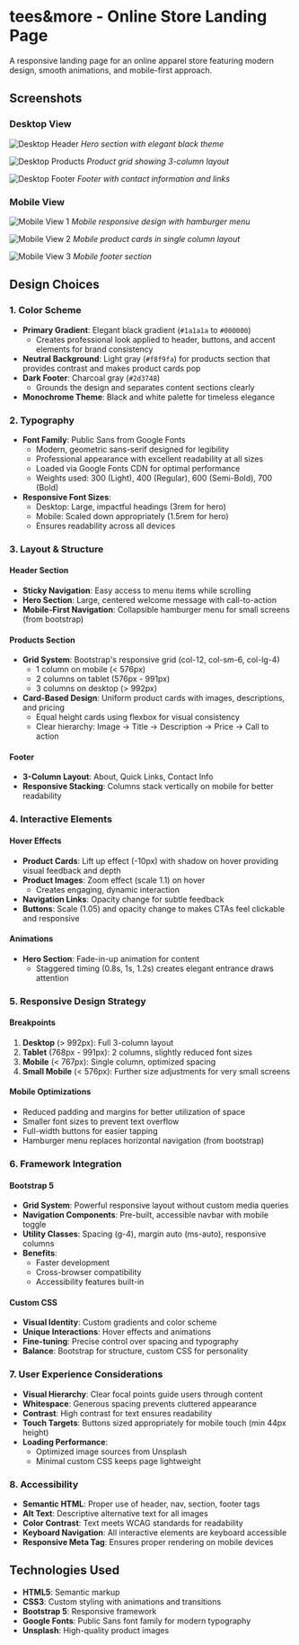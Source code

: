 # tees&more - Online Store Landing Page

A responsive landing page for an online apparel store featuring modern design, smooth animations, and mobile-first approach.

## Screenshots

### Desktop View
![Desktop Header](screenshots/Screenshot%202025-10-03%20at%2019.38.02.png)
*Hero section with elegant black theme*

![Desktop Products](screenshots/Screenshot%202025-10-03%20at%2019.38.11.png)
*Product grid showing 3-column layout*

![Desktop Footer](screenshots/Screenshot%202025-10-03%20at%2019.38.18.png)
*Footer with contact information and links*

### Mobile View
![Mobile View 1](screenshots/Screenshot%202025-10-03%20at%2019.39.05.png)
*Mobile responsive design with hamburger menu*

![Mobile View 2](screenshots/Screenshot%202025-10-03%20at%2019.39.35.png)
*Mobile product cards in single column layout*

![Mobile View 3](screenshots/Screenshot%202025-10-03%20at%2019.39.43.png)
*Mobile footer section*

## Design Choices

### 1. **Color Scheme**
- **Primary Gradient**: Elegant black gradient (`#1a1a1a` to `#000000`)
  - Creates professional look applied to header, buttons, and accent elements for brand consistency
- **Neutral Background**: Light gray (`#f8f9fa`) for products section that provides contrast and makes product cards pop
- **Dark Footer**: Charcoal gray (`#2d3748`) 
  - Grounds the design and separates content sections clearly
- **Monochrome Theme**: Black and white palette for timeless elegance

### 2. **Typography**
- **Font Family**: Public Sans from Google Fonts
  - Modern, geometric sans-serif designed for legibility
  - Professional appearance with excellent readability at all sizes
  - Loaded via Google Fonts CDN for optimal performance
  - Weights used: 300 (Light), 400 (Regular), 600 (Semi-Bold), 700 (Bold)
- **Responsive Font Sizes**: 
  - Desktop: Large, impactful headings (3rem for hero)
  - Mobile: Scaled down appropriately (1.5rem for hero)
  - Ensures readability across all devices

### 3. **Layout & Structure**

#### Header Section
- **Sticky Navigation**: Easy access to menu items while scrolling
- **Hero Section**: Large, centered welcome message with call-to-action
- **Mobile-First Navigation**: Collapsible hamburger menu for small screens (from bootstrap)

#### Products Section
- **Grid System**: Bootstrap's responsive grid (col-12, col-sm-6, col-lg-4)
  - 1 column on mobile (< 576px)
  - 2 columns on tablet (576px - 991px)
  - 3 columns on desktop (> 992px)
- **Card-Based Design**: Uniform product cards with images, descriptions, and pricing
  - Equal height cards using flexbox for visual consistency
  - Clear hierarchy: Image → Title → Description → Price → Call to action

#### Footer
- **3-Column Layout**: About, Quick Links, Contact Info
- **Responsive Stacking**: Columns stack vertically on mobile for better readability

### 4. **Interactive Elements**

#### Hover Effects
- **Product Cards**: Lift up effect (-10px) with shadow on hover providing visual feedback and depth
- **Product Images**: Zoom effect (scale 1.1) on hover
  - Creates engaging, dynamic interaction
- **Navigation Links**: Opacity change for subtle feedback
- **Buttons**: Scale (1.05) and opacity change to makes CTAs feel clickable and responsive

#### Animations
- **Hero Section**: Fade-in-up animation for content
  - Staggered timing (0.8s, 1s, 1.2s) creates elegant entrance draws attention

### 5. **Responsive Design Strategy**

#### Breakpoints
1. **Desktop** (> 992px): Full 3-column layout
2. **Tablet** (768px - 991px): 2 columns, slightly reduced font sizes
3. **Mobile** (< 767px): Single column, optimized spacing
4. **Small Mobile** (< 576px): Further size adjustments for very small screens

#### Mobile Optimizations
- Reduced padding and margins for better utilization of space
- Smaller font sizes to prevent text overflow
- Full-width buttons for easier tapping
- Hamburger menu replaces horizontal navigation (from bootstrap)

### 6. **Framework Integration**

#### Bootstrap 5
- **Grid System**: Powerful responsive layout without custom media queries
- **Navigation Components**: Pre-built, accessible navbar with mobile toggle
- **Utility Classes**: Spacing (g-4), margin auto (ms-auto), responsive columns
- **Benefits**: 
  - Faster development
  - Cross-browser compatibility
  - Accessibility features built-in

#### Custom CSS
- **Visual Identity**: Custom gradients and color scheme
- **Unique Interactions**: Hover effects and animations
- **Fine-tuning**: Precise control over spacing and typography
- **Balance**: Bootstrap for structure, custom CSS for personality

### 7. **User Experience Considerations**

- **Visual Hierarchy**: Clear focal points guide users through content
- **Whitespace**: Generous spacing prevents cluttered appearance
- **Contrast**: High contrast for text ensures readability
- **Touch Targets**: Buttons sized appropriately for mobile touch (min 44px height)
- **Loading Performance**: 
  - Optimized image sources from Unsplash
  - Minimal custom CSS keeps page lightweight

### 8. **Accessibility**

- **Semantic HTML**: Proper use of header, nav, section, footer tags
- **Alt Text**: Descriptive alternative text for all images
- **Color Contrast**: Text meets WCAG standards for readability
- **Keyboard Navigation**: All interactive elements are keyboard accessible
- **Responsive Meta Tag**: Ensures proper rendering on mobile devices


## Technologies Used

- **HTML5**: Semantic markup
- **CSS3**: Custom styling with animations and transitions
- **Bootstrap 5**: Responsive framework
- **Google Fonts**: Public Sans font family for modern typography
- **Unsplash**: High-quality product images


